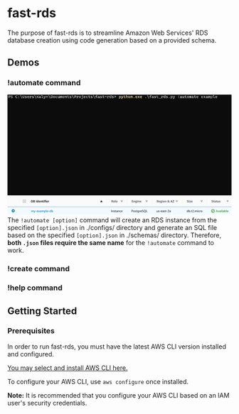 # fast-rds

The purpose of fast-rds is to streamline Amazon Web Services' RDS database creation using code generation based on a provided schema.

## Demos

### !automate command
 ![!automate command demo](/demo-automate.gif)
 ![Resulting database in RDS](/demo-automate.png)
 The `!automate [option]` command will create an RDS instance from the specified `[option].json` in ./configs/ directory and generate an SQL file based on the specified `[option].json` in ./schemas/ directory. Therefore, **both `.json` files require the same name** for the `!automate` command to work.
 
### !create command

### !help command

## Getting Started

### Prerequisites

In order to run fast-rds, you must have the latest AWS CLI version installed and configured.

[You may select and install AWS CLI here.](https://aws.amazon.com/cli/)

To configure your AWS CLI, use `aws configure` once installed.

**Note:** It is recommended that you configure your AWS CLI based on an IAM user's security credentials.
